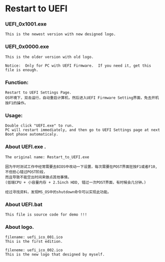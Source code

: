 # Restart to UEFI
	
### UEFI_0x1001.exe 
	This is the newest version with new designed logo.
	
### UEFI_0x0000.exe 
	This is the older version with old logo.
	
	Notice:  Only for PC with UEFI Firmware.  If you need it, get this file is enough.

### Function: 
	Restart to UEFI Settings Page.
	OS环境下，双击运行，自动重启计算机，然后进入UEFI Firmware Setting界面，免去开机按F1的操作。
	
### Usage:
	Double click "UEFI.exe" to run. 
 	PC will restart immediately, and then go to UEFI Settings page at next Boot phase automaticaly.

### About UEFI.exe . 
	The original name: Restart_to_UEFI.exe
	
	因为平时测试工作中经常需要去BIOS中改动一下设置，每次需要在POST界面狂按F1或者F10, 不但担心错过POST阶段，
	而且导致不能空出时间来做点其他事情。
	(低端CPU + 小容量内存 + 2.5inch HDD, 错过一次POST界面，有时候会几分钟。)
	
	经过寻找资料，发现MS_OS中的shutdown命令可以实现此功能。

### About UEFI.bat
	This file is source code for demo !!!
	
### About logo. 
	filename: uefi_ico_001.ico
	This is the first edition.
	
  	fileneme: uefi_ico_002.ico 
	This is the new logo that designed by myself.
	
